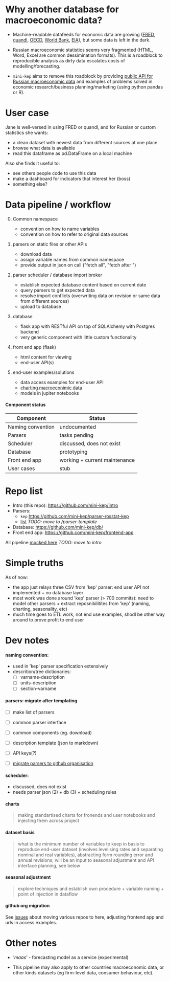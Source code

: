 Why another database for macroeconomic data?
============================================

- Machine-readable datafeeds for economic data are growing ([FRED](https://research.stlouisfed.org/docs/api/fred/), 
  [quandl](https://blog.quandl.com/api-for-economic-data), 
  [OECD](https://data.oecd.org/api), 
  [World Bank](https://datahelpdesk.worldbank.org/knowledgebase/topics/125589), 
  [EIA](https://www.eia.gov/opendata/)), but some data is left in the dark.

- Russian macroeconomic statistics seems very fragmented (HTML, Word, Excel are common dessimination formats). 
  This is a roadblock to reproducible analysis as dirty data escalates costs of modelling/forecasting.      

- ```mini-kep``` aims to remove this roadblock by providing 
  [public API for Russian macroeconomic data](http://mini-kep.herokuapp.com/) 
  and examples of problems solved in economic research/business planning/marketing 
  (using python pandas or R).

User case
=========

Jane is well-versed in using FRED or quandl, and for Russian or custom statistics she wants:

- a clean dataset with newest data from different sources at one place 
- browse what data is available
- read this dataframe as pd.DataFrame on a local machine

Also she finds it useful to:
- see others people code to use this data
- make a dashboard for indicators that interest her (boss)
- something else?


Data pipeline / workflow 
========================

0. Common namespace
   - convention on how to name variables 
   - convention on how to refer to original data sources

1. parsers on static files or other APIs
   - download data
   - assign variable names from common namespace 
   - provide output in json on call ("fetch all", "fetch after <date>")   

2. parser scheduler / database import broker
   - establish expected database content based on current date 
   - query parsers to get expected data 
   - resolve import conflicts (overwriting data on revision or same data from different sources)
   - upload to database

3. database 
   - flask app with RESTful API on top of SQLAlchemy with Postgres backend 
   - very generic component with little custom functionality

4. front end app (flask)
   - html content for viewing
   - end-user API(s)

5. end-user examples/solutions
   - data access examples for end-user API
   - [charting macroeconimic data](https://github.com/mini-kep/user-charts)
   - models in jupiter notebooks

#### Component status

| Component         | Status                         |
| ----------------- | -------------------------------|
| Naming convention |  undocumented                  |
| Parsers           |  tasks pending                 |
| Scheduler         |  discussed, does not exist     |
| Database          |  prototyping                   |
| Front end app     |  working + current maintenance |
| User cases        |  stub                          |


# Repo list

- Intro (this repo): <https://github.com/mini-kep/intro>
- Parsers: 
  - ```kep``` <https://github.com/mini-kep/parser-rosstat-kep>
  - [list](https://github.com/mini-kep/db/#parser-results) *TODO: move to /parser-template*
- Database: <https://github.com/mini-kep/db/>
- Front end app: <https://github.com/mini-kep/frontend-app>

All pipeline [mocked here](https://github.com/mini-kep/db/blob/master/pipeline.py) *TODO: move to intro*

# Simple truths

As of now:
- the app just relays three CSV from 'kep' parser: end user API not implemented + no database layer
- most work was done around 'kep' parser (> 700 commits): need to model other parsers + extract reposnibilitites from 'kep' (naming, charting, seasonality, etc)
- much time goes to ETL work, not end use examples, shodl be other way around to prove profit to end user

# Dev notes

#### naming convention: 
   - used in 'kep' parser specification extensively
   - descrition/tree dictionaries:
      - [ ] varname-description
      - [ ] units-description 
      - [ ] section-varname    

#### parsers: migrate after templating
  - [ ] make list of parsers 
  - [ ] common parser interface 
  - [ ] common components (eg. download)
  - [ ] description template (json to markdown)
  - [ ] API keys(?)
  - [ ] [migrate parsers to github organisation](https://github.com/mini-kep/intro/issues/4) 


#### scheduler: 
   - discussed, does not exist
   - needs parser json (2) + db (3) + scheduling rules 

#### charts

> making standartised charts for fronends and user notebooks and injecting them across project


#### dataset basis

> what is the minimum number of variables to keep in basis to reproduce end-user dataset (involves levelising rates and 
> separating nominal and real variables), abstracting form rounding error and annual revisions; will be an input to seasonal 
> adjustment and API interface planning, see below

#### seasonal adjustment
> explore techniques and establish own procedure + variable naming + point of injection in dataflow 


#### github org migration

See [issues](https://github.com/mini-kep/intro/issues?utf8=%E2%9C%93&q=is%3Aissue%20is%3Aopen%20migration)
about moving various repos to here, adjusting frontend app and urls in access examples. 

Other notes
===========

- *'maas'* - forecasting model as a service (experimental)

- This pipeline may also apply to other countries macroeconomic data, or other kinds datasets (eg firm-level data, consumer behaviour, etc). 
